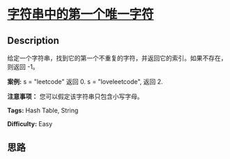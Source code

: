# [字符串中的第一个唯一字符][title]

## Description

给定一个字符串，找到它的第一个不重复的字符，并返回它的索引。如果不存在，则返回 -1。

**案例:**
            s = "leetcode"    返回 0.        s = "loveleetcode",    返回 2.    



**注意事项：** 您可以假定该字符串只包含小写字母。


**Tags:** Hash Table, String

**Difficulty:** Easy

## 思路

[title]: https://leetcode-cn.com/problems/first-unique-character-in-a-string
